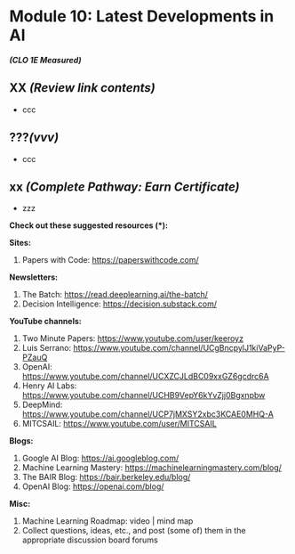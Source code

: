 # **Module 10: Latest Developments in AI**
***(CLO 1E Measured)***

## XX *(Review link contents)*
* ccc


## ???*(vvv)*
* ccc

## xx *(Complete Pathway: Earn Certificate)*
 * zzz
   
**Check out these suggested resources (*):**

**Sites:**
1.	Papers with Code: https://paperswithcode.com/
   
**Newsletters:**
1.	The Batch: https://read.deeplearning.ai/the-batch/
2.	Decision Intelligence: https://decision.substack.com/

**YouTube channels:**
1.	Two Minute Papers: https://www.youtube.com/user/keeroyz
2.	Luis Serrano: https://www.youtube.com/channel/UCgBncpylJ1kiVaPyP-PZauQ
3.	OpenAI: https://www.youtube.com/channel/UCXZCJLdBC09xxGZ6gcdrc6A
4.	Henry AI Labs: https://www.youtube.com/channel/UCHB9VepY6kYvZjj0Bgxnpbw
5.	DeepMind: https://www.youtube.com/channel/UCP7jMXSY2xbc3KCAE0MHQ-A
6.	MITCSAIL: https://www.youtube.com/user/MITCSAIL
   
**Blogs:**
1.	Google AI Blog: https://ai.googleblog.com/
2.	Machine Learning Mastery: https://machinelearningmastery.com/blog/
3.	The BAIR Blog: https://bair.berkeley.edu/blog/
4.	OpenAI Blog: https://openai.com/blog/
   
**Misc:**
1.	Machine Learning Roadmap: video | mind map
2.	Collect questions, ideas, etc., and post (some of) them in the appropriate discussion board forums

